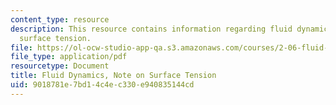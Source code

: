 ```yaml
---
content_type: resource
description: This resource contains information regarding fluid dynamics, notes on
  surface tension.
file: https://ol-ocw-studio-app-qa.s3.amazonaws.com/courses/2-06-fluid-dynamics-spring-2013/9018781e7bd14c4ec330e940835144cd_MIT2_06S13_notes_st.pdf
file_type: application/pdf
resourcetype: Document
title: Fluid Dynamics, Note on Surface Tension
uid: 9018781e-7bd1-4c4e-c330-e940835144cd
---
```

